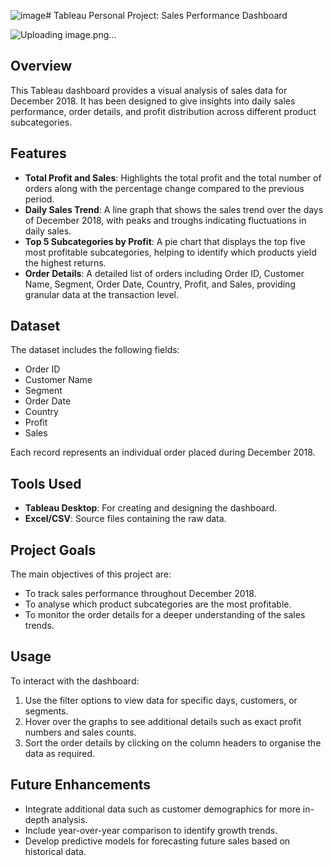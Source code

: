 ![image](https://github.com/normantan1/Order-Analysis/assets/88649714/f602f678-d735-43f2-b0b3-660125aface2)# Tableau Personal Project: Sales Performance Dashboard


![Uploading image.png…]()




## Overview

This Tableau dashboard provides a visual analysis of sales data for December 2018. It has been designed to give insights into daily sales performance, order details, and profit distribution across different product subcategories.

## Features

- **Total Profit and Sales**: Highlights the total profit and the total number of orders along with the percentage change compared to the previous period.
- **Daily Sales Trend**: A line graph that shows the sales trend over the days of December 2018, with peaks and troughs indicating fluctuations in daily sales.
- **Top 5 Subcategories by Profit**: A pie chart that displays the top five most profitable subcategories, helping to identify which products yield the highest returns.
- **Order Details**: A detailed list of orders including Order ID, Customer Name, Segment, Order Date, Country, Profit, and Sales, providing granular data at the transaction level.

## Dataset

The dataset includes the following fields:
- Order ID
- Customer Name
- Segment
- Order Date
- Country
- Profit
- Sales

Each record represents an individual order placed during December 2018.

## Tools Used

- **Tableau Desktop**: For creating and designing the dashboard.
- **Excel/CSV**: Source files containing the raw data.

## Project Goals

The main objectives of this project are:
- To track sales performance throughout December 2018.
- To analyse which product subcategories are the most profitable.
- To monitor the order details for a deeper understanding of the sales trends.

## Usage

To interact with the dashboard:
1. Use the filter options to view data for specific days, customers, or segments.
2. Hover over the graphs to see additional details such as exact profit numbers and sales counts.
3. Sort the order details by clicking on the column headers to organise the data as required.

## Future Enhancements

- Integrate additional data such as customer demographics for more in-depth analysis.
- Include year-over-year comparison to identify growth trends.
- Develop predictive models for forecasting future sales based on historical data.


